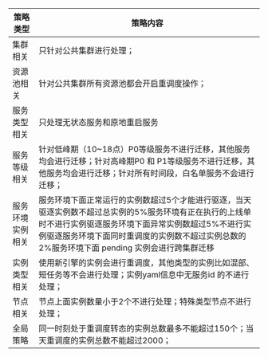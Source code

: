 
| 策略类型         | 策略内容                                                     |
| ---------------- | ------------------------------------------------------------ |
| 集群相关         | 只针对公共集群进行处理；                                     |
| 资源池相关       | 针对公共集群所有资源池都会开启重调度操作；                   |
| 服务类型相关     | 只处理无状态服务和原地重启服务                               |
| 服务等级相关     | 针对低峰期（10~18点）P0等级服务不进行迁移，其他服务均会进行迁移；针对高峰期P0 和 P1等级服务不进行迁移，其他服务均会进行迁移；针对所有时间段，白名单服务不会进行迁移； |
| 服务环境实例相关 | 服务环境下面正常运行的实例数超过5个才能进行驱逐，当天驱逐实例数不超过总实例的5%服务环境有正在执行的上线单时不进行实例驱逐服务环境下面异常实例数超过5%不进行实例驱逐服务环境下面同时重调度的实例数不超过实例总数的2%服务环境下面 pending 实例会进行跨集群迁移 |
| 实例类型相关     | 使用新引擎的实例会进行重调度，其他类型的实例比如混部、短任务等不会进行处理；实例yaml信息中无服务id 的不进行处理； |
| 节点相关         | 节点上面实例数量小于2个不进行处理；特殊类型节点不进行处理；  |
| 全局策略         | 同一时刻处于重调度转态的实例总数最多不能超过150个；当天重调度的实例总数不能超过2000； |



